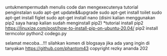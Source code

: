 untukmempermudah menulis code dan mengexecutenya tutorial penginstalan sudo apt-get update&&upgrade sudo apt-get install toilet sudo apt-get install figlet sudo apt-get install nano (disini kalian menggunakan pip2 saya harap kalian sudah menginstall pip2) *tutorial install pip2 https://linuxize.com/post/how-to-install-pip-on-ubuntu-20.04/ pip2 install termcolor python2 codego.py

selamat mecoba...!!! silahkan komen di blogsaya jika ada yang ingin di tanyakan https://github.com/phantom43 copyright rezky ananda 202
